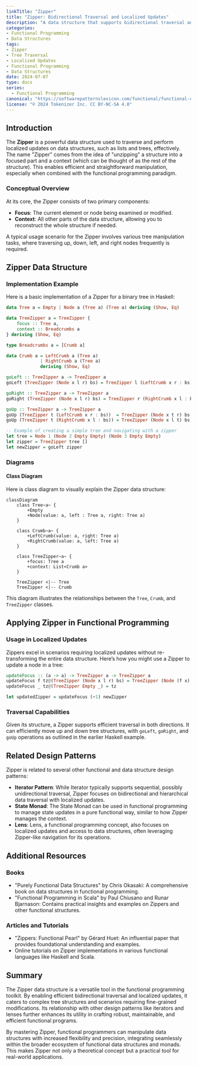 ```yaml
---
linkTitle: "Zipper"
title: "Zipper: Bidirectional Traversal and Localized Updates"
description: "A data structure that supports bidirectional traversal and localized updates, commonly used in tree structures and functional programming."
categories:
- Functional Programming
- Data Structures
tags:
- Zipper
- Tree Traversal
- Localized Updates
- Functional Programming
- Data Structures
date: 2024-07-07
type: docs
series:
  - Functional Programming
canonical: "https://softwarepatternslexicon.com/functional/functional-collections-and-structures/specialized-structures/zipper"
license: "© 2024 Tokenizer Inc. CC BY-NC-SA 4.0"
---
```



## Introduction

The **Zipper** is a powerful data structure used to traverse and perform localized updates on data structures, such as lists and trees, effectively. The name "Zipper" comes from the idea of "unzipping" a structure into a focused part and a context (which can be thought of as the rest of the structure). This enables efficient and straightforward manipulation, especially when combined with the functional programming paradigm. 

### Conceptual Overview

At its core, the Zipper consists of two primary components:
- **Focus**: The current element or node being examined or modified.
- **Context**: All other parts of the data structure, allowing you to reconstruct the whole structure if needed.

A typical usage scenario for the Zipper involves various tree manipulation tasks, where traversing up, down, left, and right nodes frequently is required.

## Zipper Data Structure

### Implementation Example
Here is a basic implementation of a Zipper for a binary tree in Haskell:

```haskell
data Tree a = Empty | Node a (Tree a) (Tree a) deriving (Show, Eq)

data TreeZipper a = TreeZipper {
    focus :: Tree a,
    context :: Breadcrumbs a
} deriving (Show, Eq)

type Breadcrumbs a = [Crumb a]

data Crumb a = LeftCrumb a (Tree a)
             | RightCrumb a (Tree a)
             deriving (Show, Eq)

goLeft :: TreeZipper a -> TreeZipper a
goLeft (TreeZipper (Node x l r) bs) = TreeZipper l (LeftCrumb x r : bs)

goRight :: TreeZipper a -> TreeZipper a
goRight (TreeZipper (Node x l r) bs) = TreeZipper r (RightCrumb x l : bs)

goUp :: TreeZipper a -> TreeZipper a
goUp (TreeZipper t (LeftCrumb x r : bs))  = TreeZipper (Node x t r) bs
goUp (TreeZipper t (RightCrumb x l : bs)) = TreeZipper (Node x l t) bs

-- Example of creating a simple tree and navigating with a zipper
let tree = Node 1 (Node 2 Empty Empty) (Node 3 Empty Empty)
let zipper = TreeZipper tree []
let newZipper = goLeft zipper
```

### Diagrams

#### Class Diagram
Here is class diagram to visually explain the Zipper data structure:

```mermaid
classDiagram
    class Tree~a~ {
        +Empty
        +Node(value: a, left : Tree a, right: Tree a)
    }

    class Crumb~a~ {
        +LeftCrumb(value: a, right: Tree a)
        +RightCrumb(value: a, left: Tree a)
    }

    class TreeZipper~a~ {
        +focus: Tree a
        +context: List<Crumb a>
    }

    TreeZipper <|-- Tree
    TreeZipper <|-- Crumb
```

This diagram illustrates the relationships between the `Tree`, `Crumb`, and `TreeZipper` classes.

## Applying Zipper in Functional Programming

### Usage in Localized Updates

Zippers excel in scenarios requiring localized updates without re-transforming the entire data structure. Here’s how you might use a Zipper to update a node in a tree:

```haskell
updateFocus :: (a -> a) -> TreeZipper a -> TreeZipper a
updateFocus f tz@(TreeZipper (Node x l r) bs) = TreeZipper (Node (f x) l r) bs
updateFocus _ tz@(TreeZipper Empty _) = tz

let updatedZipper = updateFocus (+1) newZipper
```

### Traversal Capabilities

Given its structure, a Zipper supports efficient traversal in both directions. It can efficiently move up and down tree structures, with `goLeft`, `goRight`, and `goUp` operations as outlined in the earlier Haskell example.

## Related Design Patterns

Zipper is related to several other functional and data structure design patterns:
- **Iterator Pattern**: While Iterator typically supports sequential, possibly unidirectional traversal, Zipper focuses on bidirectional and hierarchical data traversal with localized updates.
- **State Monad**: The State Monad can be used in functional programming to manage state updates in a pure functional way, similar to how Zipper manages the context.
- **Lens**: Lens, a functional programming concept, also focuses on localized updates and access to data structures, often leveraging Zipper-like navigation for its operations.

## Additional Resources

### Books
- "Purely Functional Data Structures" by Chris Okasaki: A comprehensive book on data structures in functional programming.
- "Functional Programming in Scala" by Paul Chiusano and Runar Bjarnason: Contains practical insights and examples on Zippers and other functional structures.

### Articles and Tutorials
- "Zippers: Functional Pearl" by Gérard Huet: An influential paper that provides foundational understanding and examples.
- Online tutorials on Zipper implementations in various functional languages like Haskell and Scala.

## Summary
The Zipper data structure is a versatile tool in the functional programming toolkit. By enabling efficient bidirectional traversal and localized updates, it caters to complex tree structures and scenarios requiring fine-grained modifications. Its relationship with other design patterns like iterators and lenses further enhances its utility in crafting robust, maintainable, and efficient functional programs.

By mastering Zipper, functional programmers can manipulate data structures with increased flexibility and precision, integrating seamlessly within the broader ecosystem of functional data structures and monads. This makes Zipper not only a theoretical concept but a practical tool for real-world applications.
